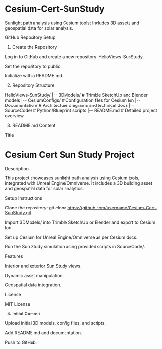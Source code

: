 # Cesium-Cert-SunStudy
Sunlight path analysis using Cesium tools; Includes 3D assets and geospatial data for solar analysis.

GitHub Repository Setup

1. Create the Repository

Log in to GitHub and create a new repository: HelioViews-SunStudy.

Set the repository to public.

Initialize with a README.md.

2. Repository Structure

HelioViews-SunStudy/
|-- 3DModels/          # Trimble SketchUp and Blender models
|-- CesiumConfigs/     # Configuration files for Cesium Ion
|-- Documentation/     # Architecture diagrams and technical docs
|-- SourceCode/        # Python/Blueprint scripts
|-- README.md          # Detailed project overview

3. README.md Content

Title

# Cesium Cert Sun Study Project

Description

This project showcases sunlight path analysis using Cesium tools, integrated with Unreal Engine/Omniverse. It includes a 3D building asset and geospatial data for solar analytics.

Setup Instructions

Clone the repository: git clone https://github.com/username/Cesium-Cert-SunStudy.git

Import 3DModels/ into Trimble SketchUp or Blender and export to Cesium Ion.

Set up Cesium for Unreal Engine/Omniverse as per Cesium docs.

Run the Sun Study simulation using provided scripts in SourceCode/.

Features

Interior and exterior Sun Study views.

Dynamic asset manipulation.

Geospatial data integration.

License

MIT License

4. Initial Commit

Upload initial 3D models, config files, and scripts.

Add README.md and documentation.

Push to GitHub.
